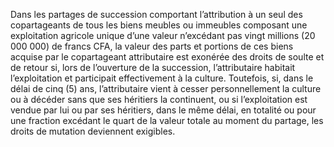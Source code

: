 Dans les partages de succession comportant l’attribution à un seul des copartageants de tous les biens meubles ou immeubles composant une exploitation agricole unique d’une valeur n’excédant pas vingt millions (20 000 000) de francs CFA, la valeur des parts et portions de ces biens acquise par le copartageant attributaire est exonérée  des  droits  de  soulte  et  de  retour  si,  lors  de  l’ouverture  de  la  succession, l’attributaire habitait l’exploitation et participait effectivement à la culture.
Toutefois, si, dans le délai de cinq (5) ans, l’attributaire vient à cesser personnellement la culture ou à décéder sans que ses héritiers la continuent, ou si l’exploitation est vendue par lui ou par ses héritiers, dans le même délai, en totalité ou pour une fraction excédant le quart de la valeur totale au moment du partage, les droits de mutation deviennent exigibles.
